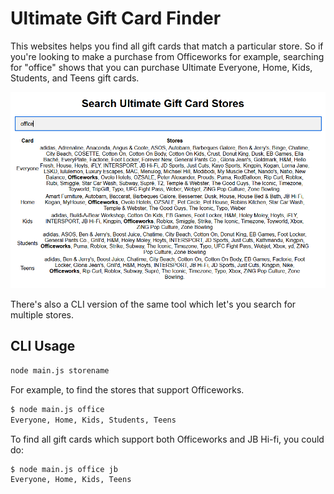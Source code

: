# Ultimate Gift Card Finder

This websites helps you find all gift cards that match a particular store. So if you're looking to make a purchase from Officeworks for example, searching for "office" shows that you can purchase Ultimate Everyone, Home, Kids, Students, and Teens gift cards.

![Screenshot](./screenshot.png)

There's also a CLI version of the same tool which let's you search for multiple stores.

## CLI Usage

```bash
node main.js storename
```

For example, to find the stores that support Officeworks.

```bash
$ node main.js office
Everyone, Home, Kids, Students, Teens
```

To find all gift cards which support both Officeworks and JB Hi-fi, you could do:

```bash
$ node main.js office jb
Everyone, Home, Kids, Teens
```
